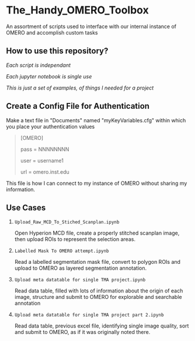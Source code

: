 # The_Handy_OMERO_Toolbox
An assortment of scripts used to interface with our internal instance of OMERO and accomplish custom tasks

## How to use this repository?

*Each script is independant*

*Each jupyter notebook is single use*

*This is just a set of examples, of things I needed for a project*

## Create a Config File for Authentication

Make a text file in "Documents" named "myKeyVariables.cfg" within which you place your authentication values

> [OMERO]
>
> pass = NNNNNNNN  
>
> user = username1
>
> url = omero.inst.edu
>

This file is how I can connect to my instance of OMERO without sharing my information. 


## Use Cases

1. `Upload_Raw_MCD_To_Stiched_Scanplan.ipynb`

	Open Hyperion MCD file, create a properly stitched scanplan image, then upload ROIs to represent the selection areas.
	
2. `Labelled Mask To OMERO attempt.ipynb`
	
	Read a labelled segmentation mask file, convert to polygon ROIs and upload to OMERO as layered segmentation annotation.
	
3. `Upload meta datatable for single TMA project.ipynb`

	Read data table, filled with lots of information about the origin of each image, structure and submit to OMERO for explorable and searchable annotation
	
4. `Upload meta datatable for single TMA project part 2.ipynb`

	Read data table, previous excel file, identifying single image quality, sort and submit to OMERO, as if it was originally noted there.